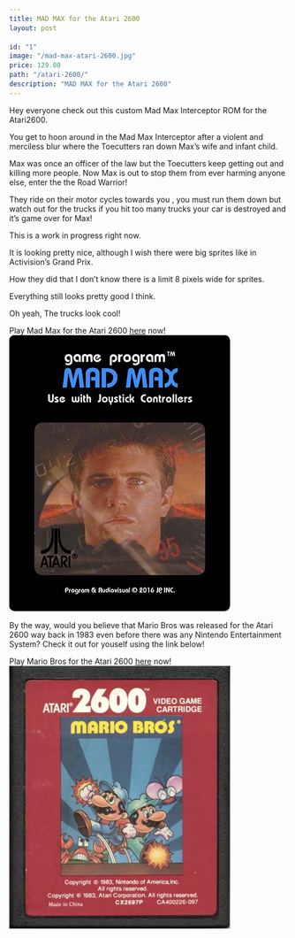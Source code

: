 ```yaml
---
title: MAD MAX for the Atari 2600
layout: post

id: "1"
image: "/mad-max-atari-2600.jpg"
price: 129.00
path: "/atari-2600/"
description: "MAD MAX for the Atari 2600"
---
```

Hey everyone check out this custom Mad Max Interceptor ROM for the Atari2600. 

You get to hoon around in the Mad Max Interceptor after a violent and merciless blur where the Toecutters ran down Max’s wife and infant child.

Max was once an officer of the law but the Toecutters keep getting out and killing more people.  Now Max is out to stop them from ever harming anyone else, enter the the Road Warrior!

They ride on their motor cycles towards you , you must run them down but watch out for the trucks if you hit too many trucks your car is destroyed and it’s game over for Max!

This is a work in progress right now.

It is looking pretty nice, although I wish there were big sprites like in Activision’s Grand Prix.

How they did that I don’t know there is a limit 8 pixels wide for sprites.

Everything still looks pretty good I think.

Oh yeah, The trucks look cool! 


Play Mad Max for the Atari 2600 [here](https://security-guard-broadcast-74123.netlify.com/release/index.html?name=max "Mad Max Atari 2600") now!
![MAD MAX for the Atari 2600](./mad_max_atari.jpg)

By the way, would you believe that Mario Bros was released for the Atari 2600 way back in 1983 even before there was any Nintendo Entertainment System?
Check it out for youself using the link below!

Play Mario Bros for the Atari 2600 [here](https://security-guard-broadcast-74123.netlify.com/release/index.html?name=mario "Mario Bros Atari 2600") now!
![Mario Bros for the Atari 2600](./mario.jpg)


    


